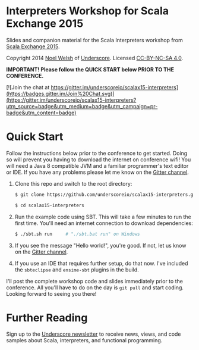 Interpreters Workshop for Scala Exchange 2015
=============================================

Slides and companion material for the Scala Interpreters workshop from [Scala Exchange 2015].

Copyright 2014 [Noel Welsh] of [Underscore]. Licensed [CC-BY-NC-SA 4.0].

**IMPORTANT! Please follow the QUICK START below PRIOR TO THE CONFERENCE.**

[![Join the chat at https://gitter.im/underscoreio/scalax15-interpreters](https://badges.gitter.im/Join%20Chat.svg)](https://gitter.im/underscoreio/scalax15-interpreters?utm_source=badge&utm_medium=badge&utm_campaign=pr-badge&utm_content=badge)

# Quick Start

Follow the instructions below prior to the conference to get started.
Doing so will prevent you having to download the internet on conference wifi!
You will need a Java 8 compatible JVM and a familiar programmer's text editor or IDE.
If you have any problems please let me know on the [Gitter channel].

1. Clone this repo and switch to the root directory:

    ~~~ bash
    $ git clone https://github.com/underscoreio/scalax15-interpreters.git

    $ cd scalax15-interpreters
    ~~~

2. Run the example code using SBT.
   This will take a few minutes to run the first time.
   You'll need an internet connection to download dependencies:

    ~~~ bash
    $ ./sbt.sh run     # "./sbt.bat run" on Windows
    ~~~

3. If you see the message "Hello world!", you're good.
   If not, let us know on the [Gitter channel].

4. If you use an IDE that requires further setup, do that now.
   I've included the `sbteclipse` and `ensime-sbt` plugins in the build.

I'll post the complete workshop code and slides immediately prior to the conference.
All you'll have to do on the day is `git pull` and start coding.
Looking forward to seeing you there!

# Further Reading

Sign up to the [Underscore newsletter] to receive news, views,
and code samples about Scala, interpreters, and functional programming.

[Scala Exchange 2015]: http://scala.exchange
[Noel Welsh]: http://twitter.com/noelwelsh
[Underscore]: http://underscore.io
[CC-BY-NC-SA 4.0]: http://creativecommons.org/licenses/by-nc-sa/4.0/
[Underscore newsletter]: http://underscore.io/newsletter.html
[Gitter channel]: https://gitter.im/underscoreio/scalax15-interpreters
